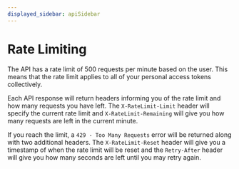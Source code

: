 ```yaml
---
displayed_sidebar: apiSidebar
---
```

# Rate Limiting

The API has a rate limit of 500 requests per minute based on the user. This means that the rate limit applies to all of
your personal access tokens collectively.

Each API response will return headers informing you of the rate limit and how many requests you have left.
The `X-RateLimit-Limit` header will specify the current rate limit and `X-RateLimit-Remaining` will give you how many
requests are left in the current minute.

If you reach the limit, a `429 - Too Many Requests` error will be returned along with two additional headers.
The `X-RateLimit-Reset` header will give you a timestamp of when the rate limit will be reset and the `Retry-After`
header will give you how many seconds are left until you may retry again.
